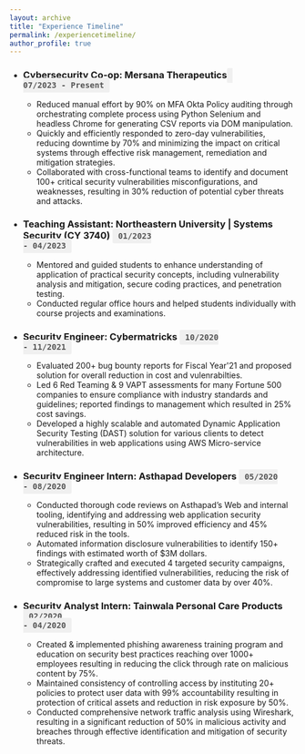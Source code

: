 ```yaml
---
layout: archive
title: "Experience Timeline"
permalink: /experiencetimeline/
author_profile: true
---
```

- ### Cybersecurity Co-op: Mersana Therapeutics  <code><span style="background-color: #f0f0f0; padding: 5px 10px; border-radius: 3px; font-weight: bold; color: #555;"> 07/2023 - Present</span></code>
    - Reduced manual effort by 90% on MFA Okta Policy auditing through orchestrating complete process using Python Selenium and headless Chrome for generating CSV reports via DOM manipulation.
    - Quickly and efficiently responded to zero-day vulnerabilities, reducing downtime by 70% and minimizing the impact on critical systems through effective risk management, remediation and mitigation strategies.
    - Collaborated with cross-functional teams to identify and document 100+ critical security vulnerabilities misconfigurations, and weaknesses, resulting in 30% reduction of potential cyber threats and attacks.

- ### Teaching Assistant: Northeastern University | Systems Security (CY 3740)  <code><span style="background-color: #f0f0f0; padding: 5px 10px; border-radius: 3px; font-weight: bold; color: #555;">01/2023 - 04/2023</span></code>
    - Mentored and guided students to enhance understanding of application of practical security concepts, including vulnerability analysis and mitigation, secure coding practices, and penetration testing.
    - Conducted regular office hours and helped students individually with course projects and examinations.

- ### Security Engineer: Cybermatricks  <code><span style="background-color: #f0f0f0; padding: 5px 10px; border-radius: 3px; font-weight: bold; color: #555;">10/2020 - 11/2021</span></code>
    - Evaluated 200+ bug bounty reports for Fiscal Year'21 and proposed solution for overall reduction in cost and vulenrabilties.
    - Led 6 Red Teaming & 9 VAPT assessments for many Fortune 500 companies to ensure compliance with industry standards and guidelines; reported findings to management which resulted in 25% cost savings.
    - Developed a highly scalable and automated Dynamic Application Security Testing (DAST) solution for various clients to detect vulnerabilities in web applications using AWS Micro-service architecture.

- ### Security Engineer Intern: Asthapad Developers  <code><span style="background-color: #f0f0f0; padding: 5px 10px; border-radius: 3px; font-weight: bold; color: #555;">05/2020 - 08/2020</span></code>
    - Conducted thorough code reviews on Asthapad’s Web and internal tooling, identifying and addressing web application security vulnerabilities, resulting in 50% improved efficiency and 45% reduced risk in the tools.
    - Automated information disclosure vulnerabilities to identify 150+ findings with estimated worth of $3M dollars.
    - Strategically crafted and executed 4 targeted security campaigns, effectively addressing identified vulnerabilities, reducing the risk of compromise to large systems and customer data by over 40%.

- ### Security Analyst Intern: Tainwala Personal Care Products  <code><span style="background-color: #f0f0f0; padding: 5px 10px; border-radius: 3px; font-weight: bold; color: #555;">02/2020 - 04/2020</span></code>
    - Created & implemented phishing awareness training program and education on security best practices reaching over 1000+ employees resulting in reducing the click through rate on malicious content by 75%.
    - Maintained consistency of controlling access by instituting 20+ policies to protect user data with 99% accountability resulting in protection of critical assets and reduction in risk exposure by 50%.
    - Conducted comprehensive network traffic analysis using Wireshark, resulting in a significant reduction of 50% in malicious activity and breaches through effective identification and mitigation of security threats.
